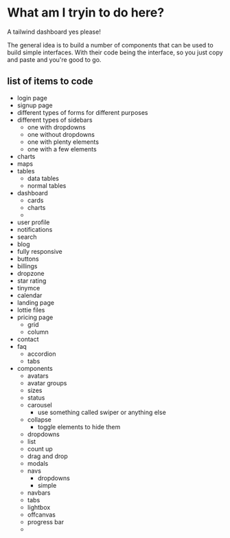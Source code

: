 # What am I tryin to do here?
A tailwind dashboard yes please!

The general idea is to build a number of components that can be used to build simple interfaces.
With their code being the interface, so you just copy and paste and you're good to go.

## list of items to code
- login page
- signup page
- different types of forms for different purposes
- different types of sidebars
   - one with dropdowns
   - one without dropdowns
   - one with plenty elements
   - one with a few elements
- charts
- maps
- tables
    - data tables
    - normal tables
- dashboard
    - cards
    - charts
    - 
-  user profile
- notifications
- search 
- blog
- fully responsive
- buttons
- billings
- dropzone
- star rating
- tinymce
- calendar
- landing page
- lottie files
- pricing page
    - grid
    - column
- contact
- faq
    - accordion
    - tabs
- components
    - avatars
     - avatar groups
     - sizes
     - status
     - carousel
        - use something called swiper or anything else
    - collapse
        - toggle elements to hide them
    - dropdowns
    - list
    - count up
    - drag and drop
    - modals
    - navs
         - dropdowns
         - simple
    - navbars 
    - tabs
    - lightbox
    - offcanvas
    - progress bar
    - 

